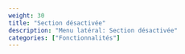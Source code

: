 ```yaml
---
weight: 30
title: "Section désactivée"
description: "Menu latéral: Section désactivée"
categories: ["Fonctionnalités"]
---
```

